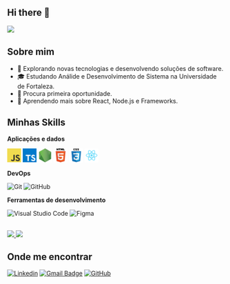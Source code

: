 ## Hi there 👋

<!--
**Ianalas/Ianalas** is a ✨ _special_ ✨ repository because its `README.md` (this file) appears on your GitHub profile.

Here are some ideas to get you started:

- 🔭 I’m currently working on ...
- 🌱 I’m currently learning ...
- 👯 I’m looking to collaborate on ...
- 🤔 I’m looking for help with ...
- 💬 Ask me about ...
- 📫 How to reach me: ...
- 😄 Pronouns: ...
- ⚡ Fun fact: ...
-->

![](https://komarev.com/ghpvc/?username=Ianalas&color=006bed)

## Sobre mim

- 🤔 Explorando novas tecnologias e desenvolvendo soluções de software.
- 🎓 Estudando Análide e Desenvolvimento de Sistema na Universidade de Fortaleza.
- 💼 Procura primeira oportunidade.
- 🌱 Aprendendo mais sobre React, Node.js e Frameworks.

## Minhas Skills

**Aplicações e dados**

<code><img height="32" src="https://raw.githubusercontent.com/github/explore/80688e429a7d4ef2fca1e82350fe8e3517d3494d/topics/javascript/javascript.png" alt="Javascript"/></code>
<code><img height="32" src="https://raw.githubusercontent.com/github/explore/80688e429a7d4ef2fca1e82350fe8e3517d3494d/topics/typescript/typescript.png" alt="Typescript"/></code>
<code><img height="32" src="https://raw.githubusercontent.com/github/explore/80688e429a7d4ef2fca1e82350fe8e3517d3494d/topics/nodejs/nodejs.png" alt="Nodejs"/></code>
<code><img height="32" src="https://raw.githubusercontent.com/github/explore/80688e429a7d4ef2fca1e82350fe8e3517d3494d/topics/html/html.png" alt="HTML5"/></code>
<code><img height="32" src="https://raw.githubusercontent.com/github/explore/80688e429a7d4ef2fca1e82350fe8e3517d3494d/topics/css/css.png" alt="CSS"/></code>
<code><img height="32" src="https://raw.githubusercontent.com/github/explore/80688e429a7d4ef2fca1e82350fe8e3517d3494d/topics/react/react.png" alt="React"/></code>


**DevOps**

![Git](https://img.shields.io/badge/-Git-333333?style=flat&logo=git)
![GitHub](https://img.shields.io/badge/-GitHub-333333?style=flat&logo=github)

**Ferramentas de desenvolvimento**

![Visual Studio Code](https://img.shields.io/badge/-Visual%20Studio%20Code-333333?style=flat&logo=visual-studio-code&logoColor=007ACC)
![Figma](https://img.shields.io/badge/-Figma-333333?style=flat&logo=figma&logoColor=007ACC)

<br/>

<a href="https://github.com/Ianalas" title="Perfil do Ian Alas">
  <img height="180em" src="https://github-readme-stats.vercel.app/api?username=Ianalas&theme=dark&show_icons=true" />
  <img height="180em" src="https://github-readme-stats.vercel.app/api/top-langs/?username=Ianalas&layout=compact&langs_count=16&theme=dark&show_icons=true" />
</a>

## Onde me encontrar

[![Linkedin](https://img.shields.io/badge/-Ianalas-blue?style=flat-square&logo=Linkedin&logoColor=white&link=LINK-DO-SEU-LINKEDIN)](www.linkedin.com/in/ian-alas)
[![Gmail Badge](https://img.shields.io/badge/-alasian510@gmail.com-006bed?style=flat-square&logo=Gmail&logoColor=white&link=mailto:SEU-EMAIL)](mailto:alasian510@gmail.com)
[![GitHub](https://img.shields.io/github/followers/Ianalas?label=follow&style=social)](https://github.com/Ianalas)
